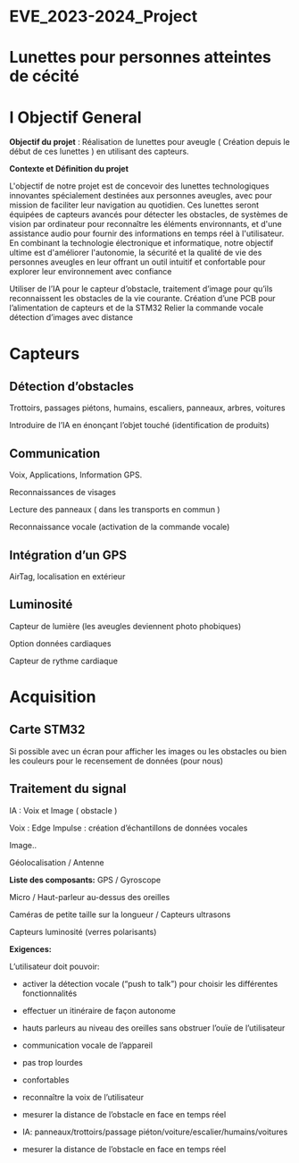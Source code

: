 # EVE_2023-2024_Project

# Lunettes pour personnes atteintes de cécité 

# I Objectif General
**Objectif du projet** : Réalisation de lunettes pour aveugle ( Création depuis le début de ces lunettes ) en utilisant des capteurs. 

**Contexte et Définition du projet**

L'objectif de notre projet est de concevoir des lunettes technologiques innovantes spécialement destinées aux personnes aveugles, avec pour mission de faciliter leur navigation au quotidien. Ces lunettes seront équipées de capteurs avancés pour détecter les obstacles, de systèmes de vision par ordinateur pour reconnaître les éléments environnants, et d'une assistance audio pour fournir des informations en temps réel à l'utilisateur. En combinant la technologie électronique et informatique, notre objectif ultime est d'améliorer l'autonomie, la sécurité et la qualité de vie des personnes aveugles en leur offrant un outil intuitif et confortable pour explorer leur environnement avec confiance

Utiliser de l’IA pour le capteur d’obstacle, traitement d’image pour qu’ils reconnaissent les obstacles de la vie courante.
Création d’une PCB pour l’alimentation de capteurs et de la STM32
Relier la commande vocale détection d’images avec distance

	
# Capteurs
## Détection d’obstacles
Trottoirs, passages piétons, humains, escaliers, panneaux, arbres, voitures

Introduire de l’IA en énonçant l’objet touché (identification de produits)
## Communication
Voix, Applications, Information GPS.

Reconnaissances de visages

Lecture des panneaux ( dans les transports en commun )

Reconnaissance vocale (activation de la commande vocale)

## Intégration d’un GPS
AirTag, localisation en extérieur
## Luminosité
Capteur de lumière (les aveugles deviennent photo phobiques)

Option données cardiaques

Capteur de rythme cardiaque

# Acquisition
## Carte STM32
Si possible avec un écran pour afficher les images ou les obstacles ou bien les couleurs pour le recensement de données (pour nous)


## Traitement du signal
IA : Voix  et Image ( obstacle )

Voix : Edge Impulse : création d’échantillons de données vocales

Image.. 

Géolocalisation / Antenne 


**Liste des composants:**
GPS / Gyroscope

Micro / Haut-parleur au-dessus des oreilles

Caméras de petite taille sur la longueur / Capteurs ultrasons

Capteurs luminosité (verres polarisants)

**Exigences:**

L’utilisateur doit pouvoir:

- activer la détection vocale (“push to talk”) pour choisir les différentes fonctionnalités

- effectuer un itinéraire de façon autonome 

- hauts parleurs au niveau des oreilles sans obstruer l’ouïe de l’utilisateur

- communication vocale de l’appareil

- pas trop lourdes

- confortables

- reconnaître la voix de l’utilisateur

- mesurer la distance de l’obstacle en face en temps réel

- IA: panneaux/trottoirs/passage piéton/voiture/escalier/humains/voitures

- mesurer la distance de l’obstacle en face en temps réel







